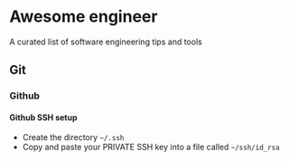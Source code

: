 # Awesome engineer
A curated list of software engineering tips and tools

## Git

### Github

#### Github SSH setup
- Create the directory `~/.ssh`
- Copy and paste your PRIVATE SSH key into a file called `~/ssh/id_rsa`
